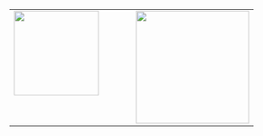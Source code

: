 <table>
	<td valign="top" width="50%">
		<img src="https://github-readme-stats.vercel.app/api?username=jehpark&show_icons=true&count_private=true&hide_border=true" style="height: 150px"/>
	</td>
	<td valign="top" width="50%">
		<a href="https://solved.ac/profile/wpgjs1230">
		<img src="http://mazassumnida.wtf/api/v2/generate_badge?boj=wpgjs1230" style="height: 200px"/>
	</td>
</table>
